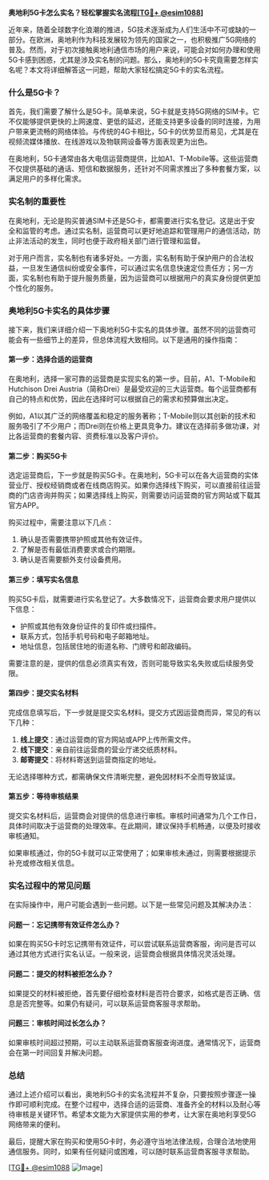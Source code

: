 **奥地利5G卡怎么实名？轻松掌握实名流程[[TG💪+ @esim1088](https://t.me/s/esim1088)]**

近年来，随着全球数字化浪潮的推进，5G技术逐渐成为人们生活中不可或缺的一部分。在欧洲，奥地利作为科技发展较为领先的国家之一，也积极推广5G网络的普及。然而，对于初次接触奥地利通信市场的用户来说，可能会对如何办理和使用5G卡感到困惑，尤其是涉及实名制的问题。那么，奥地利的5G卡究竟需要怎样实名呢？本文将详细解答这一问题，帮助大家轻松搞定5G卡的实名流程。

### 什么是5G卡？

首先，我们需要了解什么是5G卡。简单来说，5G卡就是支持5G网络的SIM卡。它不仅能够提供更快的上网速度、更低的延迟，还能支持更多设备的同时连接，为用户带来更流畅的网络体验。与传统的4G卡相比，5G卡的优势显而易见，尤其是在视频流媒体播放、在线游戏以及物联网设备等方面表现更为出色。

在奥地利，5G卡通常由各大电信运营商提供，比如A1、T-Mobile等。这些运营商不仅提供基础的通话、短信和数据服务，还针对不同需求推出了多种套餐方案，以满足用户的多样化需求。

### 实名制的重要性

在奥地利，无论是购买普通SIM卡还是5G卡，都需要进行实名登记。这是出于安全和监管的考虑。通过实名制，运营商可以更好地追踪和管理用户的通信活动，防止非法活动的发生，同时也便于政府相关部门进行管理和监督。

对于用户而言，实名制也有诸多好处。一方面，实名制有助于保护用户的合法权益，一旦发生通信纠纷或安全事件，可以通过实名信息快速定位责任方；另一方面，实名制也有助于提升服务质量，因为运营商可以根据用户的真实身份提供更加个性化的服务。

### 奥地利5G卡实名的具体步骤

接下来，我们来详细介绍一下奥地利5G卡实名的具体步骤。虽然不同的运营商可能会有一些细节上的差异，但总体流程大致相同。以下是通用的操作指南：

#### 第一步：选择合适的运营商

在奥地利，选择一家可靠的运营商是实现实名的第一步。目前，A1、T-Mobile和Hutchison Drei Austria（简称Drei）是最受欢迎的三大运营商。每个运营商都有自己的特点和优势，因此在选择时可以根据自己的需求和预算做出决定。

例如，A1以其广泛的网络覆盖和稳定的服务著称；T-Mobile则以其创新的技术和服务吸引了不少用户；而Drei则在价格上更具竞争力。建议在选择前多做功课，对比各运营商的套餐内容、资费标准以及客户评价。

#### 第二步：购买5G卡

选定运营商后，下一步就是购买5G卡。在奥地利，5G卡可以在各大运营商的实体营业厅、授权经销商或者在线商店购买。如果你选择线下购买，可以直接前往运营商的门店咨询并购买；如果选择线上购买，则需要访问运营商的官方网站或下载其官方APP。

购买过程中，需要注意以下几点：
1. 确认是否需要携带护照或其他有效证件。
2. 了解是否有最低消费要求或合约期限。
3. 确认是否需要额外支付设备费用。

#### 第三步：填写实名信息

购买5G卡后，就需要进行实名登记了。大多数情况下，运营商会要求用户提供以下信息：
- 护照或其他有效身份证件的复印件或扫描件。
- 联系方式，包括手机号码和电子邮箱地址。
- 地址信息，包括居住地的街道名称、门牌号和邮政编码。

需要注意的是，提供的信息必须真实有效，否则可能导致实名失败或后续服务受限。

#### 第四步：提交实名材料

完成信息填写后，下一步就是提交实名材料。提交方式因运营商而异，常见的有以下几种：
1. **线上提交**：通过运营商的官方网站或APP上传所需文件。
2. **线下提交**：亲自前往运营商的营业厅递交纸质材料。
3. **邮寄提交**：将材料寄送到运营商指定的地址。

无论选择哪种方式，都需确保文件清晰完整，避免因材料不全而导致延误。

#### 第五步：等待审核结果

提交实名材料后，运营商会对提供的信息进行审核。审核时间通常为几个工作日，具体时间取决于运营商的处理效率。在此期间，建议保持手机畅通，以便及时接收审核通知。

如果审核通过，你的5G卡就可以正常使用了；如果审核未通过，则需要根据提示补充或修改相关信息。

### 实名过程中的常见问题

在实际操作中，用户可能会遇到一些问题。以下是一些常见问题及其解决办法：

#### 问题一：忘记携带有效证件怎么办？

如果在购买5G卡时忘记携带有效证件，可以尝试联系运营商客服，询问是否可以通过其他方式进行实名认证。一般来说，运营商会根据具体情况灵活处理。

#### 问题二：提交的材料被拒怎么办？

如果提交的材料被拒绝，首先要仔细检查材料是否符合要求，如格式是否正确、信息是否完整等。如果仍有疑问，可以联系运营商客服寻求帮助。

#### 问题三：审核时间过长怎么办？

如果审核时间超过预期，可以主动联系运营商客服查询进度。通常情况下，运营商会在第一时间回复并解决问题。

### 总结

通过上述介绍可以看出，奥地利5G卡的实名流程并不复杂，只要按照步骤逐一操作即可顺利完成。在整个过程中，选择合适的运营商、准备齐全的材料以及耐心等待审核是关键环节。希望本文能为大家提供实用的参考，让大家在奥地利享受5G网络带来的便利。

最后，提醒大家在购买和使用5G卡时，务必遵守当地法律法规，合理合法地使用通信服务。同时，如果有任何疑问或困难，可以随时联系运营商客服寻求帮助。

[[TG💪+ @esim1088](https://t.me/s/esim1088) ![Image](https://i.postimg.cc/4NQfJmqS/Snipaste-2025-05-13-00-14-12.png)]